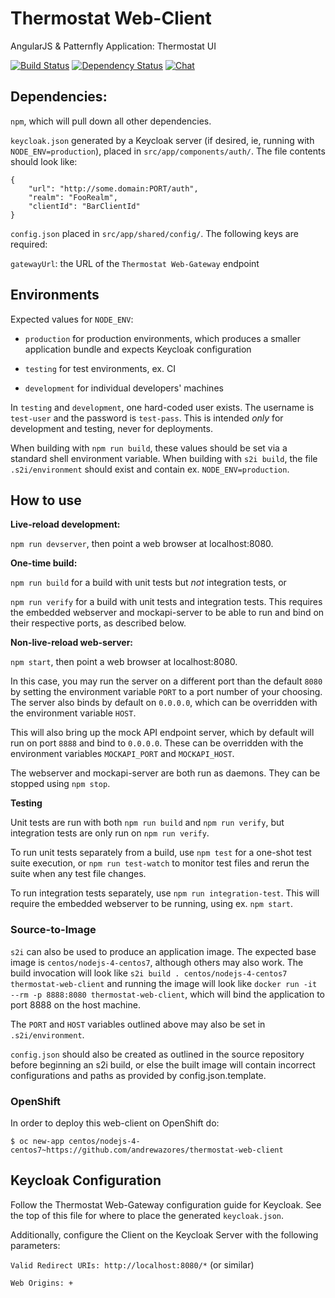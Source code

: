# Thermostat Web-Client

AngularJS & Patternfly Application: Thermostat UI

[![Build Status](https://travis-ci.org/andrewazores/thermostat-web-client.svg?branch=master)](https://travis-ci.org/andrewazores/thermostat-web-client)
[![Dependency Status](https://gemnasium.com/badges/github.com/andrewazores/thermostat-web-client.svg)](https://gemnasium.com/github.com/andrewazores/thermostat-web-client)
[![Chat](https://img.shields.io/badge/chat-on%20freenode-brightgreen.svg)](https://webchat.freenode.net/?channels=#thermostat)

## Dependencies:

`npm`, which will pull down all other dependencies.

`keycloak.json` generated by a Keycloak server (if desired, ie, running with
`NODE_ENV=production`), placed in `src/app/components/auth/`. The file contents should
look like:

    {
        "url": "http://some.domain:PORT/auth",
        "realm": "FooRealm",
        "clientId": "BarClientId"
    }

`config.json` placed in `src/app/shared/config/`. The following keys are required:

`gatewayUrl`: the URL of the `Thermostat Web-Gateway` endpoint

## Environments

Expected values for `NODE_ENV`:

- `production` for production environments, which produces a smaller application
bundle and expects Keycloak configuration

- `testing` for test environments, ex. CI

- `development` for individual developers' machines

In `testing` and `development`, one hard-coded user exists. The username is
`test-user` and the password is `test-pass`. This is intended _only_ for
development and testing, never for deployments.

When building with `npm run build`, these values should be set via a standard
shell environment variable. When building with `s2i build`, the file `.s2i/environment`
should exist and contain ex. `NODE_ENV=production`.

## How to use

**Live-reload development:**

`npm run devserver`, then point a web browser at localhost:8080.

**One-time build:**

`npm run build` for a build with unit tests but *not* integration tests, or

`npm run verify` for a build with unit tests and integration tests. This
requires the embedded webserver and mockapi-server to be able to run and bind
on their respective ports, as described below.

**Non-live-reload web-server:**

`npm start`, then point a web browser at localhost:8080.

In this case, you may run the server on a different port than the default `8080`
by setting the environment variable `PORT` to a port number of your choosing.
The server also binds by default on `0.0.0.0`, which can be overridden with the
environment variable `HOST`.

This will also bring up the mock API endpoint server, which by default will run
on port `8888` and bind to `0.0.0.0`. These can be overridden with the
environment variables `MOCKAPI_PORT` and `MOCKAPI_HOST`.

The webserver and mockapi-server are both run as daemons. They can be stopped
using `npm stop`.

**Testing**

Unit tests are run with both `npm run build` and `npm run verify`, but
integration tests are only run on `npm run verify`.

To run unit tests separately from a build, use `npm test` for a one-shot test
suite execution, or `npm run test-watch` to monitor test files and rerun the
suite when any test file changes.

To run integration tests separately, use `npm run integration-test`. This will
require the embedded webserver to be running, using ex. `npm start`.

### Source-to-Image

`s2i` can also be used to produce an application image. The expected base image
is `centos/nodejs-4-centos7`, although others may also work. The build invocation
will look like `s2i build . centos/nodejs-4-centos7 thermostat-web-client` and
running the image will look like `docker run -it --rm -p 8888:8080 thermostat-web-client`,
which will bind the application to port 8888 on the host machine.

The `PORT` and `HOST` variables outlined above may also be set in `.s2i/environment`.

`config.json` should also be created as outlined in the source repository
before beginning an s2i build, or else the built image will contain incorrect
configurations and paths as provided by config.json.template.

### OpenShift

In order to deploy this web-client on OpenShift do:

    $ oc new-app centos/nodejs-4-centos7~https://github.com/andrewazores/thermostat-web-client

## Keycloak Configuration

Follow the Thermostat Web-Gateway configuration guide for Keycloak. See the
top of this file for where to place the generated `keycloak.json`.

Additionally, configure the Client on the Keycloak Server with the following
parameters:

`Valid Redirect URIs: http://localhost:8080/*` (or similar)

`Web Origins: +`

